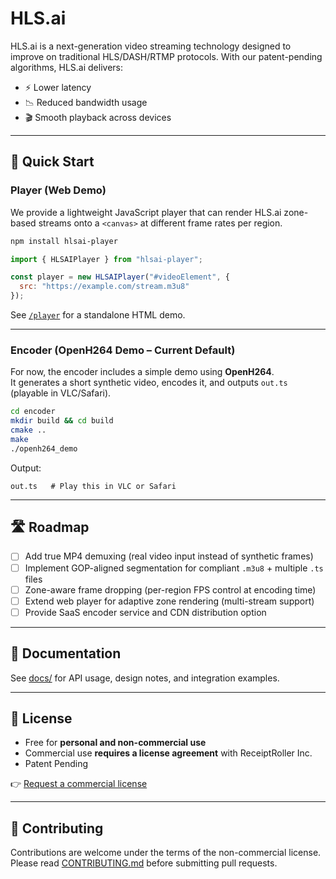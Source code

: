 # HLS.ai

HLS.ai is a next-generation video streaming technology designed to improve on
traditional HLS/DASH/RTMP protocols. With our patent-pending algorithms, HLS.ai
delivers:

- ⚡ Lower latency
- 📉 Reduced bandwidth usage
- 🎬 Smooth playback across devices

---

## 🚀 Quick Start

### Player (Web Demo)

We provide a lightweight JavaScript player that can render HLS.ai zone-based
streams onto a `<canvas>` at different frame rates per region.

```bash
npm install hlsai-player
```

```javascript
import { HLSAIPlayer } from "hlsai-player";

const player = new HLSAIPlayer("#videoElement", {
  src: "https://example.com/stream.m3u8"
});
```

See [`/player`](./player) for a standalone HTML demo.

---

### Encoder (OpenH264 Demo – Current Default)

For now, the encoder includes a simple demo using **OpenH264**.  
It generates a short synthetic video, encodes it, and outputs `out.ts` (playable in VLC/Safari).

```bash
cd encoder
mkdir build && cd build
cmake ..
make
./openh264_demo
```

Output:

```
out.ts   # Play this in VLC or Safari
```

---

## 🛣️ Roadmap

- [ ] Add true MP4 demuxing (real video input instead of synthetic frames)  
- [ ] Implement GOP-aligned segmentation for compliant `.m3u8` + multiple `.ts` files  
- [ ] Zone-aware frame dropping (per-region FPS control at encoding time)  
- [ ] Extend web player for adaptive zone rendering (multi-stream support)  
- [ ] Provide SaaS encoder service and CDN distribution option  

---

## 📖 Documentation
See [docs/](./docs) for API usage, design notes, and integration examples.

---

## 📜 License

- Free for **personal and non-commercial use**  
- Commercial use **requires a license agreement** with ReceiptRoller Inc.  
- Patent Pending

👉 [Request a commercial license](https://hls.ai/hlsai/license)

---

## 🤝 Contributing
Contributions are welcome under the terms of the non-commercial license.  
Please read [CONTRIBUTING.md](./CONTRIBUTING.md) before submitting pull requests.
